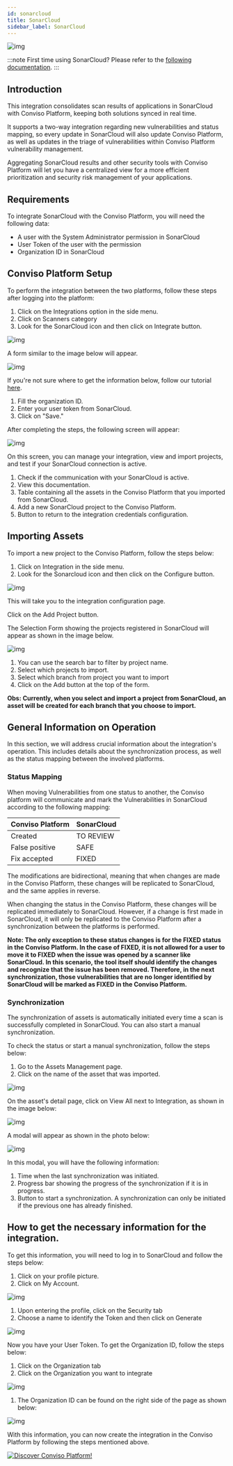 ```yaml
---
id: sonarcloud
title: SonarCloud
sidebar_label: SonarCloud
---
```


<div style={{textAlign: 'center'}}>

![img](../../static/img/integration-sonarcloud.png)

</div>


:::note
First time using SonarCloud? Please refer to the [following documentation](https://docs.sonarsource.com/sonarcloud/).
:::

## Introduction

This integration consolidates scan results of applications in SonarCloud with Conviso Platform, keeping both solutions synced in real time.

It supports a two-way integration regarding new vulnerabilities and status mapping, so every update in SonarCloud will also update Conviso Platform, as well as updates in the triage of vulnerabilities within Conviso Platform vulnerability management.

Aggregating SonarCloud results and other security tools with Conviso Platform will let you have a centralized view for a more efficient prioritization and security risk management of your applications. 

## Requirements

To integrate SonarCloud with the Conviso Platform, you will need the following data:

- A user with the System Administrator permission in SonarCloud
- User Token of the user with the permission
- Organization ID in SonarCloud

## Conviso Platform Setup

To perform the integration between the two platforms, follow these steps after logging into the platform:

1. Click on the Integrations option in the side menu.
2. Click on Scanners category
3. Look for the SonarCloud icon and then click on Integrate button.

<div style={{textAlign: 'center'}}>

![img](../../static/img/sonarcloud-1.png)

</div>

A form similar to the image below will appear.

<div style={{textAlign: 'center'}}>

![img](../../static/img/sonarcloud-2.png)

</div>

If you're not sure where to get the information below, follow our tutorial [here](#how-to-get-the-necessary-information-for-the-integration).

1. Fill the organization ID.
2. Enter your user token from SonarCloud.
3. Click on "Save."

After completing the steps, the following screen will appear:

<div style={{textAlign: 'center'}}>

![img](../../static/img/sonarcloud-3.png)

</div>

On this screen, you can manage your integration, view and import projects, and test if your SonarCloud connection is active.

1. Check if the communication with your SonarCloud is active.
2. View this documentation.
3. Table containing all the assets in the Conviso Platform that you imported from SonarCloud.
4. Add a new SonarCloud project to the Conviso Platform.
5. Button to return to the integration credentials configuration.


## Importing Assets

To import a new project to the Conviso Platform, follow the steps below:
1. Click on Integration in the side menu.
2. Look for the Sonarcloud icon and then click on the Configure button.

<div style={{textAlign: 'center'}}>

![img](../../static/img/sonarcloud-5.png)

</div>

This will take you to the integration configuration page.

Click on the Add Project button.

The Selection Form showing the projects registered in SonarCloud will appear as shown in the image below.

<div style={{textAlign: 'center'}}>

![img](../../static/img/sonarcloud-4.png)

</div>

1. You can use the search bar to filter by project name.
2. Select which projects to import.
3. Select which branch from project you want to import
4. Click on the Add button at the top of the form.

**Obs: Currently, when you select and import a project from SonarCloud, an asset will be created for each branch that you choose to import.**

## General Information on Operation

In this section, we will address crucial information about the integration's operation. This includes details about the synchronization process, as well as the status mapping between the involved platforms.

### Status Mapping

When moving Vulnerabilities from one status to another, the Conviso platform will communicate and mark the Vulnerabilities in SonarCloud according to the following mapping:

<div style={{display: 'ruby-text'}}>

| Conviso Platform     | SonarCloud               |
|----------------------|--------------------------|
| Created              | TO REVIEW                |
| False positive       | SAFE                     |
| Fix accepted         | FIXED                    |

</div>

The modifications are bidirectional, meaning that when changes are made in the Conviso Platform, these changes will be replicated to SonarCloud, and the same applies in reverse.

When changing the status in the Conviso Platform, these changes will be replicated immediately to SonarCloud. However, if a change is first made in SonarCloud, it will only be replicated to the Conviso Platform after a synchronization between the platforms is performed.

**Note: The only exception to these status changes is for the FIXED status in the Conviso Platform. In the case of FIXED, it is not allowed for a user to move it to FIXED when the issue was opened by a scanner like SonarCloud. In this scenario, the tool itself should identify the changes and recognize that the issue has been removed. Therefore, in the next synchronization, those vulnerabilities that are no longer identified by SonarCloud will be marked as FIXED in the Conviso Platform.**



### Synchronization

The synchronization of assets is automatically initiated every time a scan is successfully completed in SonarCloud. You can also start a manual synchronization.

To check the status or start a manual synchronization, follow the steps below:

1. Go to the Assets Management page.
2. Click on the name of the asset that was imported.

<div style={{textAlign: 'center'}}>

![img](../../static/img/checkmarx-img11.png)

</div>


On the asset's detail page, click on View All next to Integration, as shown in the image below:

<div style={{textAlign: 'center'}}>

![img](../../static/img/checkmarx-img5.png)

</div>

A modal will appear as shown in the photo below:

<div style={{textAlign: 'center'}}>

![img](../../static/img/checkmarx-img6.png)

</div>

In this modal, you will have the following information:
1. Time when the last synchronization was initiated.
2. Progress bar showing the progress of the synchronization if it is in progress.
3. Button to start a synchronization. A synchronization can only be initiated if the previous one has already finished.

## How to get the necessary information for the integration.

To get this information, you will need to log in to SonarCloud and follow the steps below:

1. Click on your profile picture.
2. Click on My Account.

<div style={{textAlign: 'center'}}>

![img](../../static/img/sonarcloud-6.png)

</div>

1. Upon entering the profile, click on the Security tab  
2. Choose a name to identify the Token and then click on Generate

<div style={{textAlign: 'center'}}>

![img](../../static/img/sonarcloud-7.png)

</div>

Now you have your User Token. To get the Organization ID, follow the steps below:

1. Click on the Organization tab  
2. Click on the Organization you want to integrate

<div style={{textAlign: 'center'}}>

![img](../../static/img/sonarcloud-8.png)

</div>

1. The Organization ID can be found on the right side of the page as shown below:

<div style={{textAlign: 'center'}}>

![img](../../static/img/sonarcloud-9.png)

</div>

With this information, you can now create the integration in the Conviso Platform by following the steps mentioned above.

[![Discover Conviso Platform!](https://no-cache.hubspot.com/cta/default/5613826/interactive-125788977029.png)](https://cta-service-cms2.hubspot.com/web-interactives/public/v1/track/redirect?encryptedPayload=AVxigLKtcWzoFbzpyImNNQsXC9S54LjJuklwM39zNd7hvSoR%2FVTX%2FXjNdqdcIIDaZwGiNwYii5hXwRR06puch8xINMyL3EXxTMuSG8Le9if9juV3u%2F%2BX%2FCKsCZN1tLpW39gGnNpiLedq%2BrrfmYxgh8G%2BTcRBEWaKasQ%3D&webInteractiveContentId=125788977029&portalId=5613826)